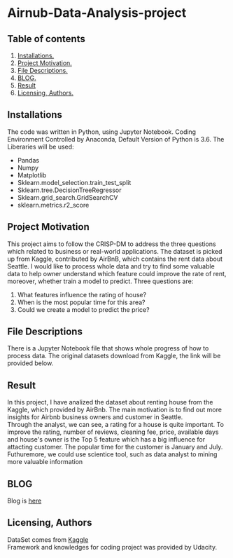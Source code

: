 # Airnub-Data-Analysis-project
## Table of contents
1. [Installations.](#install)       
2. [Project Motivation.](#proj)      
3. [File Descriptions.](#file)      
4. [BLOG.](#blog)    
5. [Result](#result)
6. [Licensing, Authors.](#author)    

<a name="install"></a>
## Installations

The code was written in Python, using Jupyter Notebook. Coding Environment Controlled by Anaconda, Default Version of Python is 3.6. The Liberaries will be used:
- Pandas
- Numpy
- Matplotlib
- Sklearn.model_selection.train_test_split
- Sklearn.tree.DecisionTreeRegressor 
- Sklearn.grid_search.GridSearchCV
- sklearn.metrics.r2_score

<a name="proj"></a>
## Project Motivation

This project aims to follow the CRISP-DM to address the three questions which related to business or real-world applications. The dataset is picked up from Kaggle, contributed by AirBnB, which contains the rent data about Seattle. I would like to process whole data
and try to find some valuable data to help owner understand which feature could improve the rate of rent, moreover, whether train a model to predict. Three questions are:

1. What features influence the rating of house?
2. When is the most popular time for this area?
3. Could we create a model to predict the price?

<a name="file"></a>
## File Descriptions
There is a Jupyter Notebook file that shows whole progress of how to process data. The original datasets download from Kaggle, the link
will be provided below.   

<a name="result"></a>
## Result
In this project, I have analized the dataset about renting house from the Kaggle, which provided by AirBnb. The main motivation is to find out more insights for Airbnb business owners and customer in Seattle.          
Through the analyst, we can see, a rating for a house is quite important. To improve the rating, number of reviews, cleaning fee, price, available days and house's owner is the Top 5 feature which has a big influence for attacting customer. The popular time for the customer is January and July.       
Futhuremore, we could use scientice tool, such as data analyst to mining more valuable information

<a name="blog"></a>
## BLOG
Blog is <a href = 'https://medium.com/@shenhai0910/airbnb-data-analyst-what-improves-the-rate-of-rent-in-seattle-cebd6f8cffce'>here</a>

<a name="author"></a>
## Licensing, Authors
DataSet comes from <a href='https://www.kaggle.com/airbnb/seattle/data'>Kaggle</a>    
Framework and knowledges for coding project was provided by Udacity.
